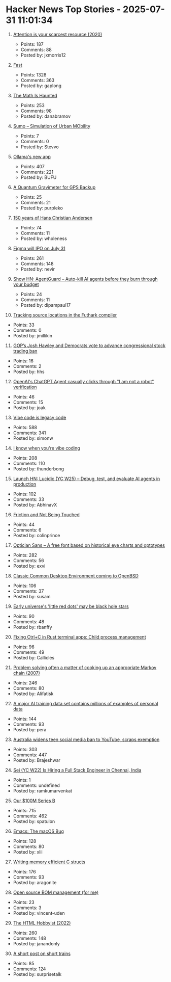 # Hacker News Top Stories - 2025-07-31 11:01:34

1. [Attention is your scarcest resource (2020)](https://www.benkuhn.net/attention/)
   - Points: 187
   - Comments: 88
   - Posted by: jxmorris12

2. [Fast](https://www.catherinejue.com/fast)
   - Points: 1328
   - Comments: 363
   - Posted by: gaplong

3. [The Math Is Haunted](https://overreacted.io/the-math-is-haunted/)
   - Points: 253
   - Comments: 98
   - Posted by: danabramov

4. [Sumo – Simulation of Urban MObility](https://eclipse.dev/sumo/)
   - Points: 7
   - Comments: 0
   - Posted by: Stevvo

5. [Ollama's new app](https://ollama.com/blog/new-app)
   - Points: 407
   - Comments: 221
   - Posted by: BUFU

6. [A Quantum Gravimeter for GPS Backup](https://spectrum.ieee.org/quantum-gravity-sensor)
   - Points: 25
   - Comments: 21
   - Posted by: purpleko

7. [150 years of Hans Christian Andersen](https://www.newstatesman.com/culture/books/book-of-the-day/2025/07/150-years-of-the-bizarre-hans-christian-andersen)
   - Points: 74
   - Comments: 11
   - Posted by: wholeness

8. [Figma will IPO on July 31](https://www.figma.com/blog/ipo-pricing/)
   - Points: 261
   - Comments: 148
   - Posted by: nevir

9. [Show HN: AgentGuard – Auto-kill AI agents before they burn through your budget](https://github.com/dipampaul17/AgentGuard)
   - Points: 24
   - Comments: 11
   - Posted by: dipampaul17

10. [Tracking source locations in the Futhark compiler](https://futhark-lang.org/blog/2025-07-29-tracking-source-locations.html)
   - Points: 33
   - Comments: 0
   - Posted by: jmillikin

11. [GOP’s Josh Hawley and Democrats vote to advance congressional stock trading ban](https://www.cbsnews.com/news/hawley-democrats-vote-stock-trading-ban-committee/)
   - Points: 16
   - Comments: 2
   - Posted by: hhs

12. [OpenAI's ChatGPT Agent casually clicks through "I am not a robot" verification](https://arstechnica.com/information-technology/2025/07/openais-chatgpt-agent-casually-clicks-through-i-am-not-a-robot-verification-test/)
   - Points: 46
   - Comments: 15
   - Posted by: joak

13. [Vibe code is legacy code](https://blog.val.town/vibe-code)
   - Points: 588
   - Comments: 341
   - Posted by: simonw

14. [I know when you're vibe coding](https://alexkondov.com/i-know-when-youre-vibe-coding/)
   - Points: 208
   - Comments: 110
   - Posted by: thunderbong

15. [Launch HN: Lucidic (YC W25) – Debug, test, and evaluate AI agents in production](undefined)
   - Points: 102
   - Comments: 33
   - Posted by: AbhinavX

16. [Friction and Not Being Touched](https://tante.cc/2025/07/30/friction-and-not-being-touched/)
   - Points: 44
   - Comments: 6
   - Posted by: colinprince

17. [Optician Sans – A free font based on historical eye charts and optotypes](https://optician-sans.com/)
   - Points: 282
   - Comments: 56
   - Posted by: exvi

18. [Classic Common Desktop Environment coming to OpenBSD](https://undeadly.org/cgi?action=article;sid=20250730080301)
   - Points: 106
   - Comments: 37
   - Posted by: susam

19. [Early universe's 'little red dots' may be black hole stars](https://www.science.org/content/article/early-universe-s-little-red-dots-may-be-black-hole-stars)
   - Points: 90
   - Comments: 48
   - Posted by: rbanffy

20. [Fixing Ctrl+C in Rust terminal apps: Child process management](https://www.fiveonefour.com/blog/Fixing-ctrl-c-in-terminal-apps-child-process-management)
   - Points: 96
   - Comments: 49
   - Posted by: Callicles

21. [Problem solving often a matter of cooking up an appropriate Markov chain (2007)](http://math.uchicago.edu/~shmuel/Network-course-readings/Markov_chain_tricks.pdf)
   - Points: 246
   - Comments: 80
   - Posted by: Alifatisk

22. [A major AI training data set contains millions of examples of personal data](https://www.technologyreview.com/2025/07/18/1120466/a-major-ai-training-data-set-contains-millions-of-examples-of-personal-data/)
   - Points: 144
   - Comments: 93
   - Posted by: pera

23. [Australia widens teen social media ban to YouTube, scraps exemption](https://www.reuters.com/legal/litigation/australia-widens-teen-social-media-ban-youtube-scraps-exemption-2025-07-29/)
   - Points: 303
   - Comments: 447
   - Posted by: Brajeshwar

24. [Sei (YC W22) Is Hiring a Full Stack Engineer in Chennai, India](https://www.ycombinator.com/companies/sei/jobs/LeAtLYf-full-stack-engineer-typescript-react-gen-ai)
   - Points: 1
   - Comments: undefined
   - Posted by: ramkumarvenkat

25. [Our $100M Series B](https://oxide.computer/blog/our-100m-series-b)
   - Points: 715
   - Comments: 462
   - Posted by: spatulon

26. [Emacs: The macOS Bug](https://xlii.space/eng/emacs-the-macos-bug/)
   - Points: 128
   - Comments: 80
   - Posted by: xlii

27. [Writing memory efficient C structs](https://tomscheers.github.io/2025/07/29/writing-memory-efficient-structs-post.html)
   - Points: 176
   - Comments: 93
   - Posted by: aragonite

28. [Open source BOM management (for me)](https://www.vincentuden.xyz/blog/pcb_management)
   - Points: 23
   - Comments: 3
   - Posted by: vincent-uden

29. [The HTML Hobbyist (2022)](https://www.htmlhobbyist.com/)
   - Points: 260
   - Comments: 148
   - Posted by: janandonly

30. [A short post on short trains](https://shakeddown.substack.com/p/a-short-post-on-short-trains)
   - Points: 85
   - Comments: 124
   - Posted by: surprisetalk

